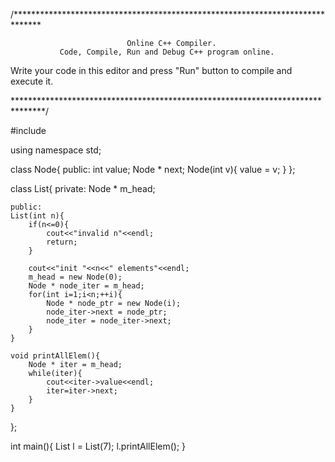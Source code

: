 /******************************************************************************

                              Online C++ Compiler.
               Code, Compile, Run and Debug C++ program online.
Write your code in this editor and press "Run" button to compile and execute it.

*******************************************************************************/

#include <iostream>

using namespace std;

class Node{
    public:
    int value;
    Node * next;
    Node(int v){
        value = v;
    }
};

class List{
    private:
    Node * m_head;
    
    public:
    List(int n){
        if(n<=0){
            cout<<"invalid n"<<endl;
            return;
        }
        
        cout<<"init "<<n<<" elements"<<endl;
        m_head = new Node(0);
        Node * node_iter = m_head;
        for(int i=1;i<n;++i){
            Node * node_ptr = new Node(i);
            node_iter->next = node_ptr;
            node_iter = node_iter->next;
        }
    }
    
    void printAllElem(){
        Node * iter = m_head;
        while(iter){
            cout<<iter->value<<endl;
            iter=iter->next;
        }
    }
};

int main(){
    List l = List(7);
    l.printAllElem();
}
